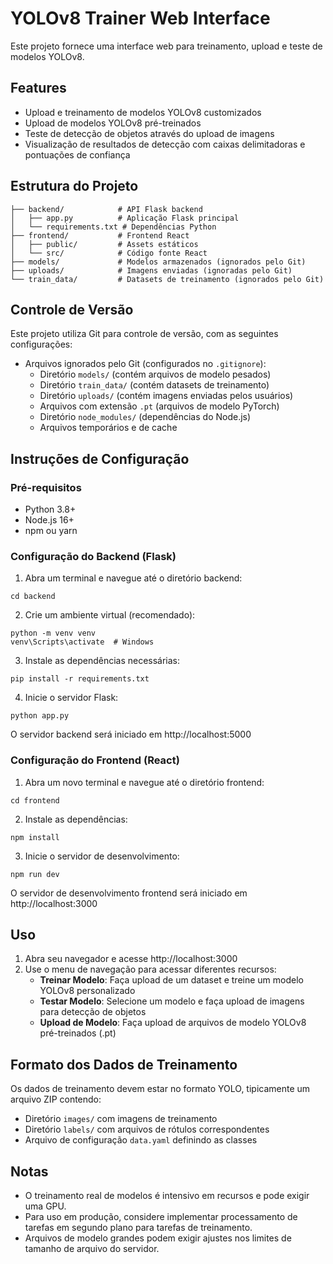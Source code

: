 # YOLOv8 Trainer Web Interface

Este projeto fornece uma interface web para treinamento, upload e teste de modelos YOLOv8.

## Features

- Upload e treinamento de modelos YOLOv8 customizados
- Upload de modelos YOLOv8 pré-treinados
- Teste de detecção de objetos através do upload de imagens
- Visualização de resultados de detecção com caixas delimitadoras e pontuações de confiança

## Estrutura do Projeto

```
├── backend/            # API Flask backend
│   ├── app.py          # Aplicação Flask principal  
│   └── requirements.txt # Dependências Python
├── frontend/           # Frontend React
│   ├── public/         # Assets estáticos
│   └── src/            # Código fonte React
├── models/             # Modelos armazenados (ignorados pelo Git)
├── uploads/            # Imagens enviadas (ignoradas pelo Git)
└── train_data/         # Datasets de treinamento (ignorados pelo Git)
```

## Controle de Versão

Este projeto utiliza Git para controle de versão, com as seguintes configurações:

- Arquivos ignorados pelo Git (configurados no `.gitignore`):
  - Diretório `models/` (contém arquivos de modelo pesados)
  - Diretório `train_data/` (contém datasets de treinamento)
  - Diretório `uploads/` (contém imagens enviadas pelos usuários)
  - Arquivos com extensão `.pt` (arquivos de modelo PyTorch)
  - Diretório `node_modules/` (dependências do Node.js)
  - Arquivos temporários e de cache

## Instruções de Configuração

### Pré-requisitos

- Python 3.8+ 
- Node.js 16+ 
- npm ou yarn

### Configuração do Backend (Flask)

1. Abra um terminal e navegue até o diretório backend:

```
cd backend
```

2. Crie um ambiente virtual (recomendado):

```
python -m venv venv
venv\Scripts\activate  # Windows
```

3. Instale as dependências necessárias:

```
pip install -r requirements.txt
```

4. Inicie o servidor Flask:

```
python app.py
```

O servidor backend será iniciado em http://localhost:5000

### Configuração do Frontend (React)

1. Abra um novo terminal e navegue até o diretório frontend:

```
cd frontend
```

2. Instale as dependências:

```
npm install
```

3. Inicie o servidor de desenvolvimento:

```
npm run dev
```

O servidor de desenvolvimento frontend será iniciado em http://localhost:3000

## Uso

1. Abra seu navegador e acesse http://localhost:3000
2. Use o menu de navegação para acessar diferentes recursos:
   - **Treinar Modelo**: Faça upload de um dataset e treine um modelo YOLOv8 personalizado
   - **Testar Modelo**: Selecione um modelo e faça upload de imagens para detecção de objetos
   - **Upload de Modelo**: Faça upload de arquivos de modelo YOLOv8 pré-treinados (.pt)

## Formato dos Dados de Treinamento

Os dados de treinamento devem estar no formato YOLO, tipicamente um arquivo ZIP contendo:

- Diretório `images/` com imagens de treinamento
- Diretório `labels/` com arquivos de rótulos correspondentes
- Arquivo de configuração `data.yaml` definindo as classes

## Notas

- O treinamento real de modelos é intensivo em recursos e pode exigir uma GPU.
- Para uso em produção, considere implementar processamento de tarefas em segundo plano para tarefas de treinamento.
- Arquivos de modelo grandes podem exigir ajustes nos limites de tamanho de arquivo do servidor. 